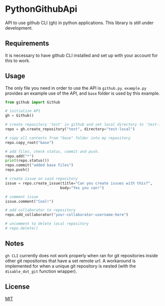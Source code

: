 # PythonGithubApi
API to use github CLI (gh) in python applications. This library is still under development.
## Requirements
It is necessary to have github CLI installed and set up with your account for this to work.
## Usage
The only file you need in order to use the API is `github.py`. `example.py` provides an example use of the API, and `base` folder is used by this example.
```python
from github import Github

# initialize API
gh = Github()

# create repository 'test' in github and set local directory to 'test-local'.
repo = gh.create_repository("test", directory="test-local")

# copy all contents from "base" folder into my repository
repo.copy_root("base")

# add files, check status, commit and push.
repo.add("*")
print(repo.status())
repo.commit("added base files")
repo.push()

# create issue on said repository
issue = repo.create_issue(title="Can you create issues with this?",
                         body="Yes you can!")

# comment issue
issue.comment("Cool!")

# add collaborator to repository
repo.add_collaborator("your-collaborator-username-here")

# uncomment to delete local repository
# repo.delete()
```
## Notes
`gh CLI` currently does not work properly when ran for git repositories inside other git repositories that have a set remote url. A workaround is implemented for when a unique git repository is nested (with the `disable_dot_git` function wrapper).

## License
[MIT](https://choosealicense.com/licenses/mit/)
